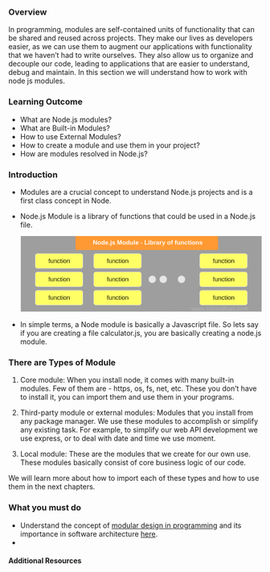 ### Overview

In programming, modules are self-contained units of functionality that can be shared and reused across projects. They make our lives as developers easier, as we can use them to augment our applications with functionality that we haven’t had to write ourselves. They also allow us to organize and decouple our code, leading to applications that are easier to understand, debug and maintain. In this section we will understand how to work with node js modules.

### Learning Outcome
- What are Node.js modules?
- What are Built-in Modules?
- How to use External Modules?
- How to create a module and use them in your project?
- How are modules resolved in Node.js?


### Introduction

- Modules are a crucial concept to understand Node.js projects and is a first class concept in Node.
- Node.js Module is a library of functions that could be used in a Node.js file.

     ![](./images/nodejs-module.png)

- In simple terms, a Node module is basically a Javascript file. So lets say if you are creating a file calculator.js, you are basically creating a node.js module. 

### There are Types of Module

1. Core module: When you install node, it comes with many built-in modules. Few of them are - https, os, fs, net, etc.
These you don’t have to install it, you can import them and use them in your programs. 

2. Third-party module or external modules: Modules that you install from any package manager. We use these modules to accomplish or simplify any existing task. For example, to simplify our web API development we use express, or to deal with date and time we use moment.

3. Local module: These are the modules that we create for our own use. These modules basically consist of core business logic of our code.

We will learn more about how to import each of these types and how to use them in the next chapters.

   
### What you must do
- Understand the concept of [modular design in programming](https://www.youtube.com/watch?v=j_XyeWg_3EE&t=317s) and its importance in software architecture [here](https://www.coursera.org/lecture/software-processes/software-design-modularity-xH6BK).
- 

#### Additional Resources





